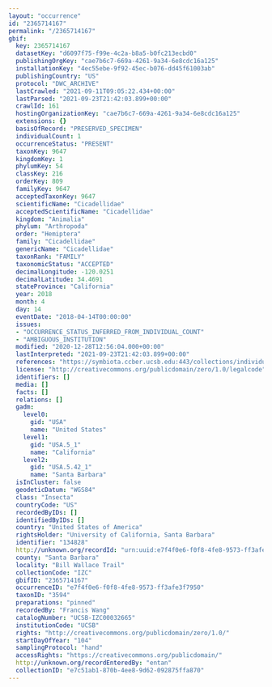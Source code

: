 ```yaml
---
layout: "occurrence"
id: "2365714167"
permalink: "/2365714167"
gbif:
  key: 2365714167
  datasetKey: "d6097f75-f99e-4c2a-b8a5-b0fc213ecbd0"
  publishingOrgKey: "cae7b6c7-669a-4261-9a34-6e8cdc16a125"
  installationKey: "4ec55ebe-9f92-45ec-b076-dd45f61003ab"
  publishingCountry: "US"
  protocol: "DWC_ARCHIVE"
  lastCrawled: "2021-09-11T09:05:22.434+00:00"
  lastParsed: "2021-09-23T21:42:03.899+00:00"
  crawlId: 161
  hostingOrganizationKey: "cae7b6c7-669a-4261-9a34-6e8cdc16a125"
  extensions: {}
  basisOfRecord: "PRESERVED_SPECIMEN"
  individualCount: 1
  occurrenceStatus: "PRESENT"
  taxonKey: 9647
  kingdomKey: 1
  phylumKey: 54
  classKey: 216
  orderKey: 809
  familyKey: 9647
  acceptedTaxonKey: 9647
  scientificName: "Cicadellidae"
  acceptedScientificName: "Cicadellidae"
  kingdom: "Animalia"
  phylum: "Arthropoda"
  order: "Hemiptera"
  family: "Cicadellidae"
  genericName: "Cicadellidae"
  taxonRank: "FAMILY"
  taxonomicStatus: "ACCEPTED"
  decimalLongitude: -120.0251
  decimalLatitude: 34.4691
  stateProvince: "California"
  year: 2018
  month: 4
  day: 14
  eventDate: "2018-04-14T00:00:00"
  issues:
  - "OCCURRENCE_STATUS_INFERRED_FROM_INDIVIDUAL_COUNT"
  - "AMBIGUOUS_INSTITUTION"
  modified: "2020-12-28T12:56:04.000+00:00"
  lastInterpreted: "2021-09-23T21:42:03.899+00:00"
  references: "https://symbiota.ccber.ucsb.edu:443/collections/individual/index.php?occid=134828"
  license: "http://creativecommons.org/publicdomain/zero/1.0/legalcode"
  identifiers: []
  media: []
  facts: []
  relations: []
  gadm:
    level0:
      gid: "USA"
      name: "United States"
    level1:
      gid: "USA.5_1"
      name: "California"
    level2:
      gid: "USA.5.42_1"
      name: "Santa Barbara"
  isInCluster: false
  geodeticDatum: "WGS84"
  class: "Insecta"
  countryCode: "US"
  recordedByIDs: []
  identifiedByIDs: []
  country: "United States of America"
  rightsHolder: "University of California, Santa Barbara"
  identifier: "134828"
  http://unknown.org/recordId: "urn:uuid:e7f4f0e6-f0f8-4fe8-9573-ff3afe3f7950"
  county: "Santa Barbara"
  locality: "Bill Wallace Trail"
  collectionCode: "IZC"
  gbifID: "2365714167"
  occurrenceID: "e7f4f0e6-f0f8-4fe8-9573-ff3afe3f7950"
  taxonID: "3594"
  preparations: "pinned"
  recordedBy: "Francis Wang"
  catalogNumber: "UCSB-IZC00032665"
  institutionCode: "UCSB"
  rights: "http://creativecommons.org/publicdomain/zero/1.0/"
  startDayOfYear: "104"
  samplingProtocol: "hand"
  accessRights: "https://creativecommons.org/publicdomain/"
  http://unknown.org/recordEnteredBy: "entan"
  collectionID: "e7c51ab1-870b-4ee8-9d62-092875ffa870"
---
```

